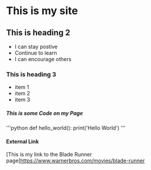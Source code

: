 # This is my site

## This is heading 2
- I can stay postive
- Continue to learn
- I can encourage others


### This is heading 3
* item 1
* item 2
* item 3

##### This is some Code on my Page
'''python
def hello_world():
  print('Hello World')
'''

#### External Link
[This is my link to the Blade Runner page]https://www.warnerbros.com/movies/blade-runner
